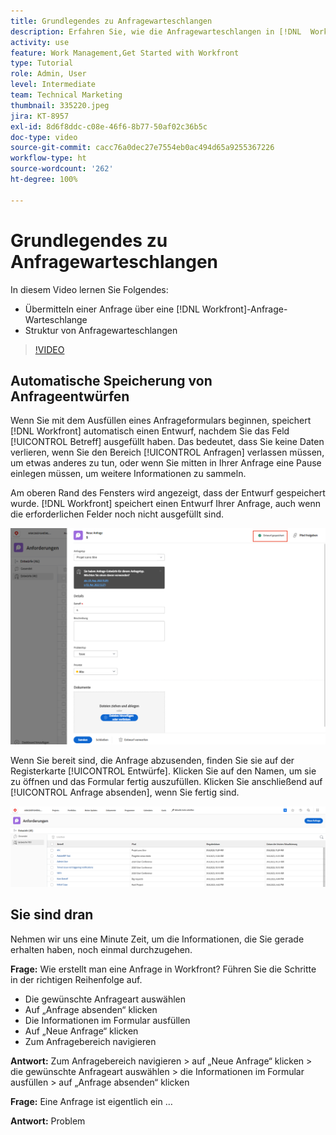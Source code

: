 ```yaml
---
title: Grundlegendes zu Anfragewarteschlangen
description: Erfahren Sie, wie die Anfragewarteschlangen in [!DNL  Workfront] aufgebaut sind und wie Sie eine Anfrage einreichen.
activity: use
feature: Work Management,Get Started with Workfront
type: Tutorial
role: Admin, User
level: Intermediate
team: Technical Marketing
thumbnail: 335220.jpeg
jira: KT-8957
exl-id: 8d6f8ddc-c08e-46f6-8b77-50af02c36b5c
doc-type: video
source-git-commit: cacc76a0dec27e7554eb0ac494d65a9255367226
workflow-type: ht
source-wordcount: '262'
ht-degree: 100%

---
```


# Grundlegendes zu Anfragewarteschlangen

In diesem Video lernen Sie Folgendes:

* Übermitteln einer Anfrage über eine [!DNL  Workfront]-Anfrage-Warteschlange
* Struktur von Anfragewarteschlangen

>[!VIDEO](https://video.tv.adobe.com/v/335220/?quality=12&learn=on)

## Automatische Speicherung von Anfrageentwürfen

Wenn Sie mit dem Ausfüllen eines Anfrageformulars beginnen, speichert [!DNL Workfront] automatisch einen Entwurf, nachdem Sie das Feld [!UICONTROL Betreff] ausgefüllt haben. Das bedeutet, dass Sie keine Daten verlieren, wenn Sie den Bereich [!UICONTROL Anfragen] verlassen müssen, um etwas anderes zu tun, oder wenn Sie mitten in Ihrer Anfrage eine Pause einlegen müssen, um weitere Informationen zu sammeln.

Am oberen Rand des Fensters wird angezeigt, dass der Entwurf gespeichert wurde. [!DNL Workfront] speichert einen Entwurf Ihrer Anfrage, auch wenn die erforderlichen Felder noch nicht ausgefüllt sind.

![Bild der Erstellung eines Anfrageentwurfs](assets/queue-mgt-make-a-request-draft-1.png)

Wenn Sie bereit sind, die Anfrage abzusenden, finden Sie sie auf der Registerkarte [!UICONTROL Entwürfe]. Klicken Sie auf den Namen, um sie zu öffnen und das Formular fertig auszufüllen. Klicken Sie anschließend auf [!UICONTROL Anfrage absenden], wenn Sie fertig sind.

![Bild zum Aufrufen eines Anfrageentwurfs](assets/queue-mgt-make-a-request-draft-2.png)

## Sie sind dran

Nehmen wir uns eine Minute Zeit, um die Informationen, die Sie gerade erhalten haben, noch einmal durchzugehen.

**Frage:** Wie erstellt man eine Anfrage in Workfront? Führen Sie die Schritte in der richtigen Reihenfolge auf.

* Die gewünschte Anfrageart auswählen
* Auf „Anfrage absenden“ klicken
* Die Informationen im Formular ausfüllen
* Auf „Neue Anfrage“ klicken
* Zum Anfragebereich navigieren


**Antwort:** Zum Anfragebereich navigieren > auf „Neue Anfrage“ klicken > die gewünschte Anfrageart auswählen > die Informationen im Formular ausfüllen > auf „Anfrage absenden“ klicken

**Frage:** Eine Anfrage ist eigentlich ein …

**Antwort:** Problem

<!---
You can also access request drafts from the [!UICONTROL Select a Request Type] menu at the top of the window. Select an option from the [!UICONTROL Recent Drafts] section, or start a new request by picking a queue from the [!UICONTROL New Requests] section. Fill everything out like normal, then submit the request.

<!---
image
--->

<!---
Let's take a minute to review the information you were just presented.

How do you make a request in Workfront? List the steps in order.
Choose the request type you need to make
Click Submit request
Fill out the information on the form
Click "New Request"
Navigate to the request area

Answer: Navigate to the request area>Click New Request>Choose the request type you need to make>Fill out the information on the form>Click Submit request

A request is really an......

Answer: Issue
--->
